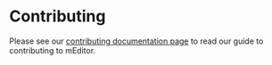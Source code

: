 # Contributing

Please see our [contributing documentation page](https://github.com/nasa/gesdisc-meditor/blob/main/packages/docs/src/pages/contributing.md) to read our guide to contributing to mEditor.
